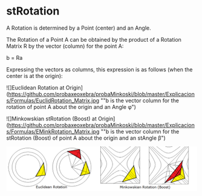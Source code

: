 # stRotation

A Rotation is determined by a Point (center) and an Angle.

The Rotation of a Point A can be obtained by the product of a Rotation Matrix R by the vector (column) for the point A:

b = Ra

Expressing the vectors as columns, this expression is as follows (when the center is at the origin):

![]Euclidean Rotation at Origin](https://github.com/probaxeoxebra/probaMinkoski/blob/master/Explicacions/Formulas/EuclidRotation_Matrix.jpg ""b is the vector column for the rotation of point A about the origin and an Angle φ")

![]Minkowskian stRotation (Boost) at Origin](https://github.com/probaxeoxebra/probaMinkoski/blob/master/Explicacions/Formulas/EMinkRotation_Matrix.jpg ""b is the vector column for the stRotation (Boost) of point A about the origin and an stAngle β")

![stRotation](https://github.com/probaxeoxebra/probaMinkoski/blob/master/Explicacions/Images/Rotation_EuclMink.png)
